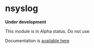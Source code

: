 # nsyslog

**Under development**

This module is in Alpha status. Do not use

Documentation is [available here](doc/README.md)
